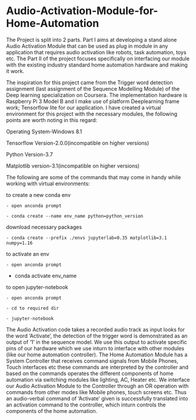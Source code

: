 # Audio-Activation-Module-for-Home-Automation
The Project is split into 2 parts. Part I aims at developing a stand alone Audio Activation Module that can be used as plug in module in any application that requires audio activation like robots, task automation, toys etc. The Part II of the project focuses specifically on interfacing our module with the existing industry standard home automation hardware and making it work.

The inspiration for this project came from the Trigger word detection assignment (last assignment of the Sequence Modelling Module) of the Deep learning specialization on Coursera. The implementation hardware is Raspberry Pi 3 Model B and I make use of platform Deeplearning frame work; Tensorflow lite for our application.
I have created a virtual environment for this project with the necessary modules, the following points are worth noting in this regard:

Operating System-Windows 8.1

Tensorflow Version-2.0.0(incompatible on higher versions)

Python Version-3.7

Matplotlib version-3.1(incompatible on higher versions)

The following are some of the commands that may come in handy while working with virtual environments:

to create a new conda env

	- open anconda prompt
  
	- conda create --name env_name python=python_version
  
download necessary packages

 	- conda create --prefix ./envs jupyterlab=0.35 matplotlib=3.1 numpy=1.16
  
to activate an env
	
	- open anconda prompt
	
  - conda activate env_name

to open jupyter-notebook	

	- open anconda prompt
  
	- cd to required dir
  
	- jupyter-notebook
  
The Audio Activation code takes a recorded audio track as input looks for the word ‘Activate’, the detection of the trigger word is demonstrated as an output of ‘1’ in the sequence model. We use this output to activate specific pins of our hardware which we use inturn to interface with other modules (like our home automation controller).
The Home Automation Module has a System Controller that receives command signals from Mobile Phones, Touch interfaces etc these commands are interpreted by the controller and based on the commands operates the different components of home automation via switching modules like lighting, AC, Heater etc. We interface our Audio Activation Module to the Controller through an OR operation with commands from other modes like Mobile phones, touch screens etc. Thus an audio-verbal command of ‘Activate’ given is successfully translated into an activation command to the controller, which inturn controls the components of the home automation. 
 
